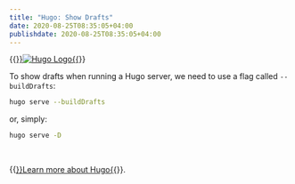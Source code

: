 ```yaml
---
title: "Hugo: Show Drafts"
date: 2020-08-25T08:35:05+04:00
publishdate: 2020-08-25T08:35:05+04:00
---
```


{{<a href="https://gohugo.io/" target="_blank">}}![Hugo Logo](https://res.cloudinary.com/oorkan/image/upload/v1598330796/blog/img/topics/ssg/hugo-logo_fv8b8j.png){{</a>}}

To show drafts when running a Hugo server, we need to use a flag called `--buildDrafts`:

```bash
hugo serve --buildDrafts
```
or, simply:

```bash
hugo serve -D
```
&nbsp;

{{<a href="https://gohugo.io/documentation/" target="_blank">}}Learn more about Hugo{{</a>}}.